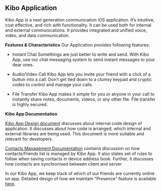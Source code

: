 ## Kibo Application ##
Kibo App is a next generation communication iOS application. It’s intuitive, cost effective, and rich with functionality. It can be used both for internal and external communications. It provides integrated and unified voice, video, and data communication.

**Features & Characteristics**
Our Application provides following features:

 - Instant Chat
 Somethings are just better to write and send. With Kibo App, use our chat messaging system to send instant messages to your dear ones.
 
 - Audio/Video Call
Kibo App lets you invite your friend with a click of a button into a call. Don’t get tied down to a clumsy keypad and cryptic codes to control and manage your calls.

 - File Transfer
 Kibo App makes it simple for you or anyone in your call to instantly share notes, documents, videos, or any other file. File transfer is highly secured.

**Kibo App Documentation**

[Kibo App Design document](https://github.com/Cloudkibo/iOS/blob/master/Documentation/sections/design.md) discusses about internal code design of application. It discusses about how code is arranged, which internal and external libraries are being used. This document is more suitable and relevant for developers.

[Contacts Management Documentation](https://github.com/Cloudkibo/iOS/blob/master/Documentation/sections/contacts.md) contains discussion on how contacts/friends list is managed by Kibo App. It also states set of rules to follow when saving contacts in device address book. Further, it discusses how contacts are synchronised between client and server

In our Kibo App, we keep track of which of our friends are currently online on app. Detailed design of how we maintain "Presence" feature is available [here](https://github.com/Cloudkibo/iOS/blob/master/Documentation/sections/PresenceOnlineOfflineDesign.md).